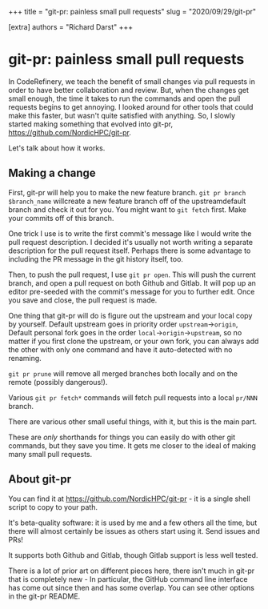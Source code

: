 +++
title = "git-pr: painless small pull requests"
slug = "2020/09/29/git-pr"

[extra]
authors = "Richard Darst"
+++

# git-pr: painless small pull requests

In CodeRefinery, we teach the benefit of small changes via pull
requests in order to have better collaboration and review.  But, when
the changes get small enough, the time it takes to run the commands
and open the pull requests begins to get annoying.  I looked around
for other tools that could make this faster, but wasn't quite
satisfied with anything.  So, I slowly started making something that
evolved into git-pr, <https://github.com/NordicHPC/git-pr>.

Let's talk about how it works.

## Making a change

First, git-pr will help you to make the new feature branch.  `git pr
branch $branch_name` willcreate a new feature branch off of the
upstreamdefault branch and check it out for you.  You might want to
`git fetch` first.  Make your commits off of this branch.

One trick I use is to write the first commit's message like I would
write the pull request description.  I decided it's usually not worth
writing a separate description for the pull request itself.  Perhaps
there is some advantage to including the PR message in the git history
itself, too.

Then, to push the pull request, I use `git pr open`.  This will push
the current branch, and open a pull request on both Github and Gitlab.
It will pop up an editor pre-seeded with the commit's message for you
to further edit.  Once you save and close, the pull request is made.

One thing that git-pr will do is figure out the upstream and your
local copy by yourself.  Default upstream goes in priority order
`upstream`→`origin`, Default personal fork goes in the order
`local`→`origin`→`upstream`, so no matter if you first clone the
upstream, or your own fork, you can always add the other with only one
command and have it auto-detected with no renaming.

`git pr prune` will remove all merged branches both locally and on the
remote (possibly dangerous!).

Various `git pr fetch*` commands will fetch pull requests into a local
`pr/NNN` branch.

There are various other small useful things, with it, but this is the
main part.

These are *only* shorthands for things you can easily do with other
git commands, but they save you time.  It gets me closer to the ideal
of making many small pull requests.


## About git-pr

You can find it at <https://github.com/NordicHPC/git-pr> - it is a
single shell script to copy to your path.

It's beta-quality software: it is used by me and a few others all the
time, but there will almost certainly be issues as others start using
it.  Send issues and PRs!

It supports both Github and Gitlab, though Gitlab support is less well
tested.

There is a lot of prior art on different pieces here, there isn't much
in git-pr that is completely new - In particular, the GitHub command
line interface has come out since then and has some overlap.  You can
see other options in the git-pr README.
